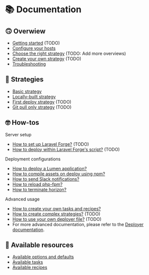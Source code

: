 # 📚 Documentation

## 🙃 Overwiew
* [Getting started](overview-getting-started.md) (TODO)
* [Configure your hosts](overview-configure-hosts.md)
* [Choose the right strategy](overview-strategy-choose.md) (TODO: Add more overviews)
* [Create your own strategy](overview-strategy-create.md) (TODO)
* [Troubleshooting](troubleshooting.md)

## 🤔 Strategies
* [Basic strategy](strategy-basic.md)
* [Locally-built strategy](strategy-local.md)
* [First deploy strategy](strategy-first-deploy.md) (TODO)
* [Git pull only strategy](strategy-git-pull.md) (TODO)

## 🤓 How-tos

Server setup
* [How to set up Laravel Forge?](how-to-forge.md) (TODO)
* [How to deploy within Laravel Forge's script?](how-to-forge-script.md) (TODO)

Deployment configurations
* [How to deploy a Lumen application?](how-to-lumen.md)
* [How to compile assets on deploy using npm?](how-to-npm.md)
* [How to send Slack notifications?](how-to-slack.md)
* [How to reload php-fpm?](how-to-reload-fpm.md)
* [How to terminate horizon?](how-to-horizon.md)

Advanced usage
* [How to create your own tasks and recipes?](how-to-custom-recipes.md)
* [How to create complex strategies?](how-to-complex-strategies.md) (TODO)
* [How to use your own deployer file?](how-to-custom-deployer-file.md) (TODO)
* For more advanced documentation, please refer to the [Deployer documentation](https://deployer.org/docs).

## 🎁 Available resources 
* [Available options and defaults](all-options.md)
* [Available tasks](all-tasks.md)
* [Available recipes](all-recipes.md)
